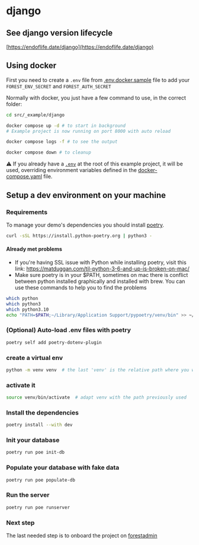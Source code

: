# django

## See django version lifecycle
[https://endoflife.date/django](https://endoflife.date/django)

## Using docker

First you need to create a `.env` file from [.env.docker.sample](./.env.docker.sample) file to add your `FOREST_ENV_SECRET` and `FOREST_AUTH_SECRET`

Normally with docker, you just have a few command to use, in the correct folder:

```bash
cd src/_example/django

docker compose up -d # to start in background
# Example project is now running on port 8000 with auto reload

docker compose logs -f # to see the output

docker compose down # to cleanup
```

⚠️ If you already have a [`.env`](./.env) at the root of this example project, it will be used, overriding environment variables defined in the [docker-compose.yaml](./docker-compose.yaml) file.

## Setup a dev environment on your machine

### Requirements

To manage your demo's dependencies you should install [poetry](https://python-poetry.org/docs/).

```bash
curl -sSL https://install.python-poetry.org | python3 -
```

#### Already met problems

- If you're having SSL issue with Python while installing poetry, visit this link: <https://matduggan.com/til-python-3-6-and-up-is-broken-on-mac/>
- Make sure poetry is in your $PATH, sometimes on mac there is conflict between python installed graphically and installed with brew. You  can use these commands to help you to find the problems

```bash
which python
which python3
which python3.10
echo "PATH=$PATH;~/Library/Application Support/pypoetry/venv/bin" >> ~/.zshrc  # this is default installation path for poetry on mac
```

### (Optional) Auto-load .env files with poetry

```bash
poetry self add poetry-dotenv-plugin
```

### create a virtual env

```bash
python -m venv venv  # the last 'venv' is the relative path where you want your virtual env
```

### activate it

```bash
source venv/bin/activate  # adapt venv with the path previously used
```

### Install the dependencies

```bash
poetry install --with dev
```

### Init your database

```bash
poetry run poe init-db
```

### Populate your database with fake data

```bash
poetry run poe populate-db
```

### Run the server

```bash
poetry run poe runserver
```

### Next step

The last needed step is to onboard the project on [forestadmin](https://www.forestadmin.com/)
